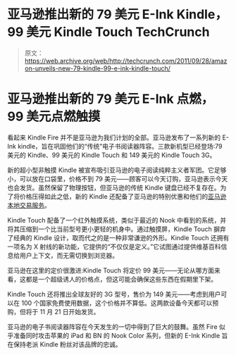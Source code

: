 # 亚马逊推出新的 79 美元 E-Ink Kindle，99 美元 Kindle Touch TechCrunch

> 原文：<https://web.archive.org/web/http://techcrunch.com/2011/09/28/amazon-unveils-new-79-kindle-99-e-ink-kindle-touch/>

# 亚马逊推出新的 79 美元 E-Ink 点燃，99 美元点燃触摸

看起来 Kindle Fire 并不是亚马逊为我们计划的全部。亚马逊发布了一系列新的 E-Ink kindle，旨在巩固他们的“传统”电子书阅读器阵容。三款新机型已经登场:79 美元的 Kindle、99 美元的 Kindle Touch 和 149 美元的 Kindle Touch 3G。

新的超小型非触摸 Kindle 被宣布吸引亚马逊的电子阅读纯粹主义者军团。它足够小，可以放在口袋里，价格不到 79 美元——顾客可以今天订购，亚马逊表示今天也会发货。虽然保留了物理按钮，但亚马逊的传统 Kindle 键盘已经不复存在。为了将价格压得如此之低，新的 Kindle 还配备了亚马逊的特别优惠和他们的[亚马逊本地交易服务](https://web.archive.org/web/20230203053323/https://techcrunch.com/2011/09/15/amazonlocal-brings-daily-deals-to-a-kindle-near-you/)。

Kindle Touch 配备了一个红外触摸系统，类似于最近的 Nook 中看到的系统，并将其压缩到一个比当前型号更小更轻的机身中。通过触摸屏，Kindle Touch 摒弃了经典的 Kindle 设计，取而代之的是一种非常谦逊的外形。Kindle Touch 还拥有一项名为 X 射线的新功能，它提供的“不仅仅是定义。”它试图通过提供维基百科信息给用户上下文，而无需切换到浏览器。

亚马逊在这里的定价很激进:Kindle Touch 将定价 99 美元——无论从哪方面来看，这都是一个超级诱人的价格点，但这可能会确保这些东西在假期里下架。

Kindle Touch 还将推出全球友好的 3G 型号，售价为 149 美元——考虑到用户可以在 100 个国家免费使用数据，这个价格并不算低。这两款设备今天都可以预购，但将于 11 月 21 日开始发货。

亚马逊的电子书阅读器阵容在今天发生的一切中得到了巨大的鼓舞。虽然 Fire 似乎准备同时攻击苹果的 iPad 和 BN 的 Nook Color 系列，但新的 E-Ink Kindle 旨在保持老派 Kindle 粉丝对该品牌的忠诚。